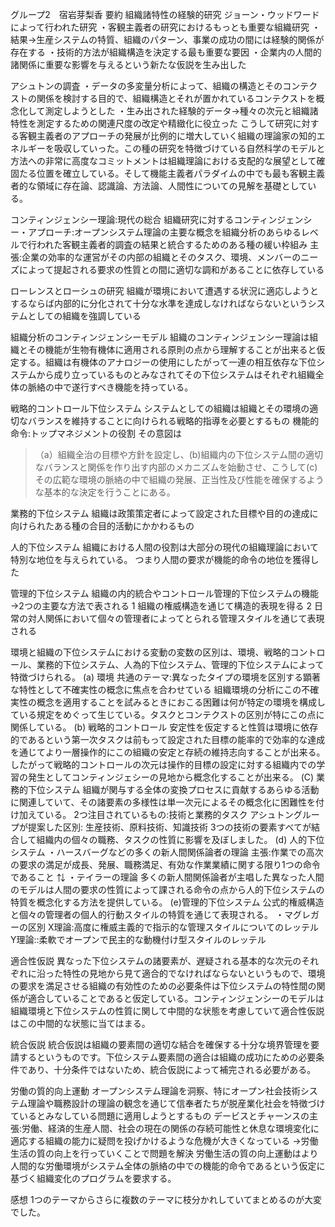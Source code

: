 グループ2　宿岩芽梨香
要約
組織諸特性の経験的研究
ジョーン・ウッドワードによって行われた研究
・客観主義者の研究におけるもっとも重要な組織研究
・結果→生産システムの特質、組織のパターン、事業の成功の間には経験的関係が存在する
・技術的方法が組織構造を決定する最も重要な要因
・企業内の人間的諸関係に重要な影響を与えるという新たな仮説を生み出した

アシュトンの調査
・データの多変量分析によって、組織の構造とそのコンテクストの関係を検討する目的で、組織構造とそれが置かれているコンテクストを概念化して測定しようとした
・生み出された経験的データ→種々の次元と組織諸特性を測定するための関連尺度の改定や精緻化に役立った
こうして研究に対する客観主義者のアプローチの発展が比例的に増大していく組織の理論家の知的エネルギーを吸収していった。この種の研究を特徴づけている自然科学のモデルと方法への非常に高度なコミットメントは組織理論における支配的な展望として確固たる位置を確立している。そして機能主義者パラダイムの中でも最も客観主義者的な領域に存在論、認識論、方法論、人間性についての見解を基礎としている。

コンティンジェンシー理論:現代の総合
組織研究に対するコンティンジェンシー・アプローチ:オープンシステム理論の主要な概念を組織分析のあらゆるレベルで行われた客観主義者的調査の結果と統合するためのある種の緩い枠組み
主張:企業の効率的な運営がその内部の組織とそのタスク、環境、メンバーのニーズによって提起される要求の性質との間に適切な調和があることに依存している

ローレンスとローシュの研究
組織が環境において遭遇する状況に適応しようとするならば内部的に分化されて十分な水準を達成しなければならないというシステムとしての組織を強調している

組織分析のコンティンジェンシーモデル
組織のコンティンジェンシー理論は組織とその機能が生物有機体に適用される原則の点から理解することが出来ると仮定する。組織は有機体のアナロジーの使用にしたがって一連の相互依存な下位システムから成り立っているものとみなされてその下位システムはそれぞれ組織全体の脈絡の中で遂行すべき機能を持っている。

戦略的コントロール下位システム
システムとしての組織は組織とその環境の適切なバランスを維持することに向けられる戦略的指導を必要とするもの
機能的命令:トップマネジメントの役割
その意図は
>（a）組織全治の目標や方針を設定し、(b)組織内の下位システム間の適切なバランスと関係を作り出す内部のメカニズムを始動させ、こうして(c)その広範な環境の脈絡の中で組織の発展、正当性及び性能を確保するような基本的な決定を行うことにある。

業務的下位システム
組織は政策策定者によって設定された目標や目的の達成に向けられたある種の合目的活動にかかわるもの

人的下位システム
組織における人間の役割は大部分の現代の組織理論において特別な地位を与えられている。
つまり人間の要求が機能的命令の地位を獲得した

管理的下位システム
組織の内的統合やコントロール管理的下位システムの機能
→2つの主要な方法で表される
1 組織の権威構造を通じて構造的表現を得る
2 日常の対人関係において個々の管理者によってとられる管理スタイルを通じて表現される

環境と組織の下位システムにおける変動の変数の区別は、環境、戦略的コントロール、業務的下位システム、人為的下位システム、管理的下位システムによって特徴づけられる。
(a) 環境
共通のテーマ:異なったタイプの環境を区別する顕著な特性として不確実性の概念に焦点を合わせている
組織環境の分析にこの不確実性の概念を適用することを試みるときにおこる困難は何が特定の環境を構成している規定をめぐって生じている。タスクとコンテクストの区別が特にこの点に関係している。
(b) 戦略的コントロール
安定性を仮定すると性質は環境に依存的であるという第一次タスクは前もって設定された目標の能率的で効率的な達成を通じてより一層操作的にこの組織の安定と存続の維持志向することが出来る。したがって戦略的コントロールの次元は操作的目標の設定に対する組織内での学習の発生としてコンティンジェシーの見地から概念化することが出来る。
(C) 業務的下位システム
組織が関与する全体の変換プロセスに貢献するあらゆる活動に関連していて、その諸要素の多様性は単一次元によるその概念化に困難性を付け加えている。
2つ注目されているもの:技術と業務的タスク
アシュトングループが提案した区別: 生産技術、原料技術、知識技術
3つの技術の要素すべてが結合して組織内の個々の職務、タスクの性質に影響を及ぼしました。
(d) 人的下位システム
・ハースバーグなどの多くの新人間関係論者の理論
主張:作業での高次の要求の満足が成長、発展、職務満足、有効な作業業績に関する限り1つの命令であること
⇅
・テイラーの理論
多くの新人間関係論者が主唱した異なった人間のモデルは人間の要求の性質によって課される命令の点から人的下位システムの特質を概念化する方法を提供している。
(e)管理的下位システム
公式的権威構造と個々の管理者の個人的行動スタイルの特質を通じて表現される。
・マグレガーの区別
X理論:高度に権威主義的で指示的な管理スタイルについてのレッテル
Y理論::柔軟でオープンで民主的な動機付け型スタイルのレッテル

適合性仮説
異なった下位システムの諸要素が、遅疑される基本的な次元のそれぞれに沿った特性の見地から見て適合的でなければならないというもので、環境の要求を満足させる組織の有効性のための必要条件は下位システムの特性間の関係が適合していることであると仮定している。コンティンジェンシーのモデルは組織環境と下位システムの性質に関して中間的な状態を考慮していて適合性仮説はこの中間的な状態に当てはまる。

統合仮説
統合仮説は組織の要素間の適切な結合を確保する十分な境界管理を要請するというものです。下位システム要素間の適合は組織の成功にための必要条件であり、十分条件ではないため、統合仮説によって補完される必要がある。

労働の質的向上運動
オープンシステム理論を洞察、特にオープン社会技術システム理論や職務設計の理論の観念を通じて信奉者たちが脱産業化社会を特徴づけているとみなしている問題に適用しようとするもの
デービスとチャーンスの主張:労働、経済的生産人間、社会の現在の関係の存続可能性と休息な環境変化に適応する組織の能力に疑問を投げかけるような危機が大きくなっている
→労働生活の質の向上を行っていくことで問題を解決
労働生活の質の向上運動はより人間的な労働環境がシステム全体の脈絡の中での機能的命令であるという仮定に基づく組織変化のプログラムを要求する。

感想
1つのテーマからさらに複数のテーマに枝分かれしていてまとめるのが大変でした。
